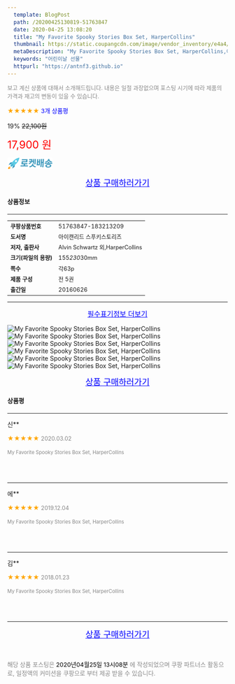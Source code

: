 ```yaml
---
  template: BlogPost
  path: /20200425130819-51763847
  date: 2020-04-25 13:08:20
  title: "My Favorite Spooky Stories Box Set, HarperCollins"
  thumbnail: https://static.coupangcdn.com/image/vendor_inventory/e4a4/31faa695f7cb4abef3a3f0adc8debb2d5712149258a47f46a21e2af6d2ff.jpg
  metaDescription: "My Favorite Spooky Stories Box Set, HarperCollins,어린이날 선물"
  keywords: "어린이날 선물"
  httpurl: "https://antnf3.github.io"
---
```

  
<span style="color: #888;font-size:0.8rem">보고 계신 상품에 대해서 소개해드립니다.
내용은 일절 과장없으며 포스팅 시기에 따라 제품의 가격과 재고의 변동이 있을 수 있습니다.</span>
  
<span style="color: orange;">★★★★★</span> <span style="color: blue;font-size: 0.85rem;">3개 상품평</span>

<span style="font-size: 0.9rem">19%</span> <span style="font-size: 0.9rem">~~22,100원~~</span>

<span style="color: red;font-size: 1.5rem;">17,900 원</span>

![로켓배송](/assets/rocket_logo.png)

<p align="center"><a href="http://me2.do/GbxeoR8l" style="font-size: 1.2rem; color: blue;">상품 구매하러가기</a></p>

#### 상품정보

---

|                  |                       |
| ---------------- | --------------------- |
| **<span style="font-size:0.8rem;">쿠팡상품번호</span>** | <span style="font-size:0.8rem;">51763847-183213209</span> |
| **<span style="font-size:0.8rem;">도서명</span>**    | <span style="font-size:0.8rem;">아이캔리드 스푸키스토리즈</span>        |
| **<span style="font-size:0.8rem;">저자, 출판사</span>**    | <span style="font-size:0.8rem;">Alvin Schwartz 외,HarperCollins</span>        |
| **<span style="font-size:0.8rem;">크기(파일의 용량)</span>**    | <span style="font-size:0.8rem;">155*230*30mm</span>        |
| **<span style="font-size:0.8rem;">쪽수</span>**    | <span style="font-size:0.8rem;">각63p</span>        |
| **<span style="font-size:0.8rem;">제품 구성</span>**    | <span style="font-size:0.8rem;">전 5권</span>        |
| **<span style="font-size:0.8rem;">출간일</span>**    | <span style="font-size:0.8rem;">20160626</span>        |


---

<p align="center"><a href="http://me2.do/GbxeoR8l" style="font-size: 1rem; color: blue;">필수표기정보 더보기</a></p>

![My Favorite Spooky Stories Box Set, HarperCollins](http://thumbnail6.coupangcdn.com/thumbnails/remote/q89/image/retail/images/2017/12/06/12/1/c8433932-93d8-4bc5-80f2-f5f4778bd83c.JPG)
![My Favorite Spooky Stories Box Set, HarperCollins](http://thumbnail8.coupangcdn.com/thumbnails/remote/q89/image/retail/images/2017/12/06/12/2/8bbac7dd-e75b-4815-9b3f-62b2271ce5fa.jpg)
![My Favorite Spooky Stories Box Set, HarperCollins](http://thumbnail10.coupangcdn.com/thumbnails/remote/q89/image/retail/images/2017/12/06/12/7/c68e29f7-ef8d-4227-b643-f4ec6e7017a6.jpg)
![My Favorite Spooky Stories Box Set, HarperCollins](http://thumbnail7.coupangcdn.com/thumbnails/remote/q89/image/retail/images/2017/12/06/12/9/f136f6de-686a-4009-bbea-5e9987e5caa3.jpg)
![My Favorite Spooky Stories Box Set, HarperCollins](http://thumbnail7.coupangcdn.com/thumbnails/remote/q89/image/retail/images/2017/12/06/12/6/a3d7ea06-6bd4-4b36-a7eb-f1bac24c904b.jpg)
![My Favorite Spooky Stories Box Set, HarperCollins](http://thumbnail9.coupangcdn.com/thumbnails/remote/q89/image/retail-product-api/A00016105/2001900/3265504/CONTENT_IMAGE/coupang--Binding-Edition_A.jpg)

<p align="center"><a href="http://me2.do/GbxeoR8l" style="font-size: 1.2rem; color: blue;">상품 구매하러가기</a></p>

#### 상품평
  
---
  
신**
    
<span style="color: orange;">★★★★★</span> <span style="font-size:0.8rem;color: #888;">2020.03.02</span>
    
<span style="color: #888;font-size:0.7rem">My Favorite Spooky Stories Box Set, HarperCollins</span>
    

    

    
<br>
<br>

---
  
에**
    
<span style="color: orange;">★★★★★</span> <span style="font-size:0.8rem;color: #888;">2019.12.04</span>
    
<span style="color: #888;font-size:0.7rem">My Favorite Spooky Stories Box Set, HarperCollins</span>
    

    

    
<br>
<br>

---
  
김**
    
<span style="color: orange;">★★★★★</span> <span style="font-size:0.8rem;color: #888;">2018.01.23</span>
    
<span style="color: #888;font-size:0.7rem">My Favorite Spooky Stories Box Set, HarperCollins</span>
    

    

    
<br>
<br>


  
---
  
<p align="center"><a href="http://me2.do/GbxeoR8l" style="font-size: 1.2rem; color: blue;">상품 구매하러가기</a></p>
  
<br>
  
<span style="font-size: 0.85rem; color: #888;">해당 상품 포스팅은 <span style="color: #000;"> 2020년04월25일 13시08분 </span> 에 작성되었으며 쿠팡 파트너스 활동으로, 일정액의 커미션을 쿠팡으로 부터 제공 받을 수 있습니다.</span>